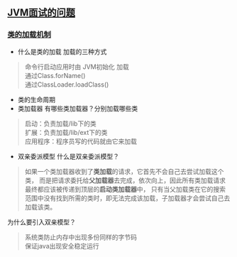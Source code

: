 ## [JVM面试的问题](https://www.zhihu.com/question/27339390)
### [类的加载机制](http://www.importnew.com/23742.html)
- 什么是类的加载
加载的三种方式
> 命令行启动应用时由 JVM初始化 加载  
> 通过Class.forName()  
> 通过ClassLoader.loadClass()
- 类的生命周期
- 类加载器
有哪些类加载器？分别加载哪些类
> 启动：负责加载/lib下的类  
> 扩展：负责加载/lib/ext下的类  
> 应用程序：程序员写的代码就由它来加载
- 双亲委派模型
什么是双亲委派模型？
> 如果一个类加载器收到了**类加载**的请求，它首先不会自己去尝试加载这个类，
而是把请求委托给**父加载器**去完成，依次向上，因此所有类加载请求最终都应该被传递到顶层的**启动类加载器**中，
只有当父加载类在它的搜索范围中没有找到所需的类时，即无法完成该加载，子加载器才会尝试自己去加载该类。

为什么要引入双亲模型？
> 系统类防止内存中出现多份同样的字节码  
> 保证java出现安全稳定运行
